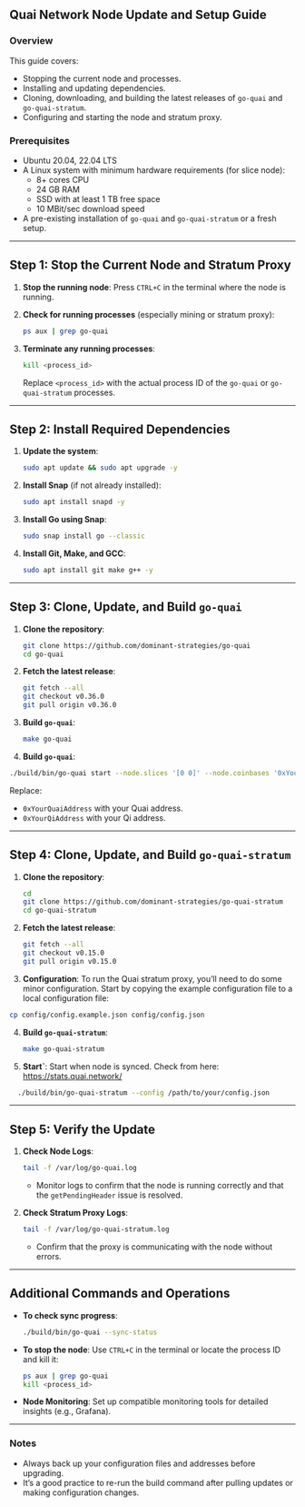 

## Quai Network Node Update and Setup Guide

### Overview

This guide covers:
- Stopping the current node and processes.
- Installing and updating dependencies.
- Cloning, downloading, and building the latest releases of `go-quai` and `go-quai-stratum`.
- Configuring and starting the node and stratum proxy.

### Prerequisites

- Ubuntu 20.04, 22.04 LTS
- A Linux system with minimum hardware requirements (for slice node):
  - 8+ cores CPU
  - 24 GB RAM
  - SSD with at least 1 TB free space
  - 10 MBit/sec download speed
- A pre-existing installation of `go-quai` and `go-quai-stratum` or a fresh setup.

---

## Step 1: Stop the Current Node and Stratum Proxy

1. **Stop the running node**:
   Press `CTRL+C` in the terminal where the node is running.

2. **Check for running processes** (especially mining or stratum proxy):
   ```bash
   ps aux | grep go-quai
   ```

3. **Terminate any running processes**:
   ```bash
   kill <process_id>
   ```
   Replace `<process_id>` with the actual process ID of the `go-quai` or `go-quai-stratum` processes.

---

## Step 2: Install Required Dependencies

1. **Update the system**:
   ```bash
   sudo apt update && sudo apt upgrade -y
   ```

2. **Install Snap** (if not already installed):
   ```bash
   sudo apt install snapd -y
   ```

3. **Install Go using Snap**:
   ```bash
   sudo snap install go --classic
   ```

4. **Install Git, Make, and GCC**:
   ```bash
   sudo apt install git make g++ -y
   ```

---

## Step 3: Clone, Update, and Build `go-quai`

1. **Clone the repository**:
   ```bash
   git clone https://github.com/dominant-strategies/go-quai
   cd go-quai
   ```

2. **Fetch the latest release**:
   ```bash
   git fetch --all
   git checkout v0.36.0
   git pull origin v0.36.0
   ```

3. **Build `go-quai`**:
   ```bash
   make go-quai
   ```
4. **Build `go-quai`**:
  
  ```bash
  ./build/bin/go-quai start --node.slices '[0 0]' --node.coinbases '0xYourQuaiAddress,0xYourQiAddress'
  ```
  Replace:
  - `0xYourQuaiAddress` with your Quai address.
  - `0xYourQiAddress` with your Qi address.


---

## Step 4: Clone, Update, and Build `go-quai-stratum`

1. **Clone the repository**:
   ```bash
   cd
   git clone https://github.com/dominant-strategies/go-quai-stratum
   cd go-quai-stratum
   ```

2. **Fetch the latest release**:
   ```bash
   git fetch --all
   git checkout v0.15.0
   git pull origin v0.15.0
   ```
3.  **Configuration**:
   To run the Quai stratum proxy, you’ll need to do some minor configuration. Start by copying the example configuration file to a local configuration file:
   ```bash
   cp config/config.example.json config/config.json
   ```

4. **Build `go-quai-stratum`**:
   ```bash
   make go-quai-stratum
   ```
5. **Start`**:
Start when node is synced. Check from here: https://stats.quai.network/

 ```bash
   ./build/bin/go-quai-stratum --config /path/to/your/config.json
   ```
---



## Step 5: Verify the Update

1. **Check Node Logs**:
   ```bash
   tail -f /var/log/go-quai.log
   ```
   - Monitor logs to confirm that the node is running correctly and that the `getPendingHeader` issue is resolved.

2. **Check Stratum Proxy Logs**:
   ```bash
   tail -f /var/log/go-quai-stratum.log
   ```
   - Confirm that the proxy is communicating with the node without errors.

---

## Additional Commands and Operations

- **To check sync progress**:
   ```bash
   ./build/bin/go-quai --sync-status
   ```

- **To stop the node**: Use `CTRL+C` in the terminal or locate the process ID and kill it:
   ```bash
   ps aux | grep go-quai
   kill <process_id>
   ```

- **Node Monitoring**: Set up compatible monitoring tools for detailed insights (e.g., Grafana).

---

### Notes
- Always back up your configuration files and addresses before upgrading.
- It’s a good practice to re-run the build command after pulling updates or making configuration changes.

